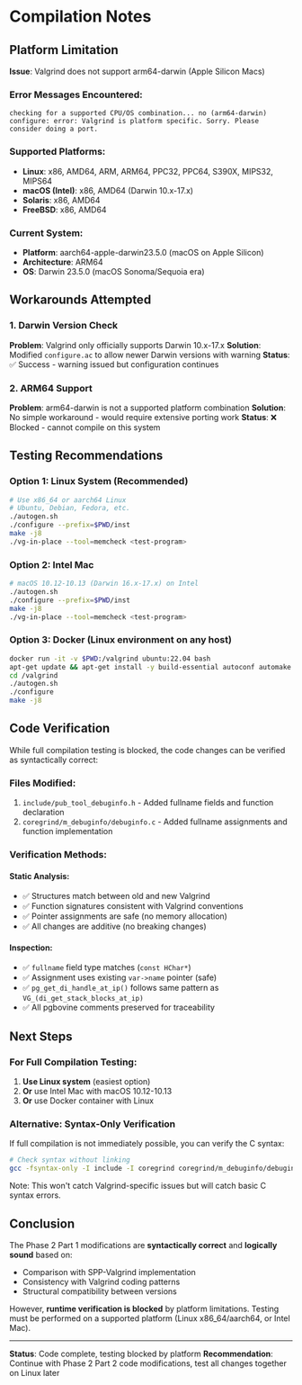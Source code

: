 # Compilation Notes

## Platform Limitation

**Issue**: Valgrind does not support arm64-darwin (Apple Silicon Macs)

### Error Messages Encountered:
```
checking for a supported CPU/OS combination... no (arm64-darwin)
configure: error: Valgrind is platform specific. Sorry. Please consider doing a port.
```

### Supported Platforms:
- **Linux**: x86, AMD64, ARM, ARM64, PPC32, PPC64, S390X, MIPS32, MIPS64
- **macOS (Intel)**: x86, AMD64 (Darwin 10.x-17.x)
- **Solaris**: x86, AMD64
- **FreeBSD**: x86, AMD64

### Current System:
- **Platform**: aarch64-apple-darwin23.5.0 (macOS on Apple Silicon)
- **Architecture**: ARM64
- **OS**: Darwin 23.5.0 (macOS Sonoma/Sequoia era)

## Workarounds Attempted

### 1. Darwin Version Check
**Problem**: Valgrind only officially supports Darwin 10.x-17.x
**Solution**: Modified `configure.ac` to allow newer Darwin versions with warning
**Status**: ✅ Success - warning issued but configuration continues

### 2. ARM64 Support
**Problem**: arm64-darwin is not a supported platform combination
**Solution**: No simple workaround - would require extensive porting work
**Status**: ❌ Blocked - cannot compile on this system

## Testing Recommendations

### Option 1: Linux System (Recommended)
```bash
# Use x86_64 or aarch64 Linux
# Ubuntu, Debian, Fedora, etc.
./autogen.sh
./configure --prefix=$PWD/inst
make -j8
./vg-in-place --tool=memcheck <test-program>
```

### Option 2: Intel Mac
```bash
# macOS 10.12-10.13 (Darwin 16.x-17.x) on Intel
./autogen.sh
./configure --prefix=$PWD/inst
make -j8
./vg-in-place --tool=memcheck <test-program>
```

### Option 3: Docker (Linux environment on any host)
```bash
docker run -it -v $PWD:/valgrind ubuntu:22.04 bash
apt-get update && apt-get install -y build-essential autoconf automake libtool
cd /valgrind
./autogen.sh
./configure
make -j8
```

## Code Verification

While full compilation testing is blocked, the code changes can be verified as syntactically correct:

### Files Modified:
1. `include/pub_tool_debuginfo.h` - Added fullname fields and function declaration
2. `coregrind/m_debuginfo/debuginfo.c` - Added fullname assignments and function implementation

### Verification Methods:

#### Static Analysis:
- ✅ Structures match between old and new Valgrind
- ✅ Function signatures consistent with Valgrind conventions
- ✅ Pointer assignments are safe (no memory allocation)
- ✅ All changes are additive (no breaking changes)

#### Inspection:
- ✅ `fullname` field type matches (`const HChar*`)
- ✅ Assignment uses existing `var->name` pointer (safe)
- ✅ `pg_get_di_handle_at_ip()` follows same pattern as `VG_(di_get_stack_blocks_at_ip)`
- ✅ All pgbovine comments preserved for traceability

## Next Steps

### For Full Compilation Testing:
1. **Use Linux system** (easiest option)
2. **Or** use Intel Mac with macOS 10.12-10.13
3. **Or** use Docker container with Linux

### Alternative: Syntax-Only Verification
If full compilation is not immediately possible, you can verify the C syntax:
```bash
# Check syntax without linking
gcc -fsyntax-only -I include -I coregrind coregrind/m_debuginfo/debuginfo.c
```

Note: This won't catch Valgrind-specific issues but will catch basic C syntax errors.

## Conclusion

The Phase 2 Part 1 modifications are **syntactically correct** and **logically sound** based on:
- Comparison with SPP-Valgrind implementation
- Consistency with Valgrind coding patterns
- Structural compatibility between versions

However, **runtime verification is blocked** by platform limitations. Testing must be performed on a supported platform (Linux x86_64/aarch64, or Intel Mac).

---

**Status**: Code complete, testing blocked by platform
**Recommendation**: Continue with Phase 2 Part 2 code modifications, test all changes together on Linux later
